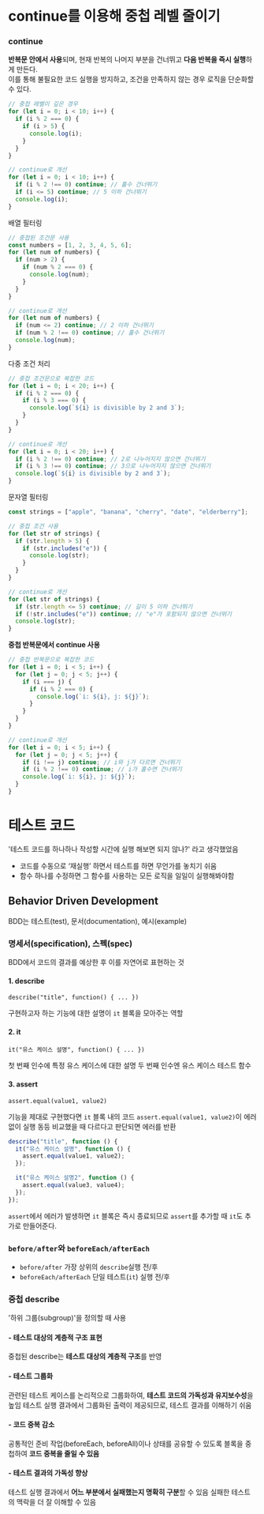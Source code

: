 # continue를 이용해 중첩 레벨 줄이기

### continue

**반복문 안에서 사용**되며, 현재 반복의 나머지 부분을 건너뛰고 **다음 반복을 즉시 실행**하게 만든다.<br>
이를 통해 불필요한 코드 실행을 방지하고, 조건을 만족하지 않는 경우 로직을 단순화할 수 있다.

```js
// 중첩 레벨이 깊은 경우
for (let i = 0; i < 10; i++) {
  if (i % 2 === 0) {
    if (i > 5) {
      console.log(i);
    }
  }
}

// continue로 개선
for (let i = 0; i < 10; i++) {
  if (i % 2 !== 0) continue; // 홀수 건너뛰기
  if (i <= 5) continue; // 5 이하 건너뛰기
  console.log(i);
}
```

배열 필터링

```js
// 중첩된 조건문 사용
const numbers = [1, 2, 3, 4, 5, 6];
for (let num of numbers) {
  if (num > 2) {
    if (num % 2 === 0) {
      console.log(num);
    }
  }
}

// continue로 개선
for (let num of numbers) {
  if (num <= 2) continue; // 2 이하 건너뛰기
  if (num % 2 !== 0) continue; // 홀수 건너뛰기
  console.log(num);
}
```

다중 조건 처리

```js
// 중첩 조건문으로 복잡한 코드
for (let i = 0; i < 20; i++) {
  if (i % 2 === 0) {
    if (i % 3 === 0) {
      console.log(`${i} is divisible by 2 and 3`);
    }
  }
}

// continue로 개선
for (let i = 0; i < 20; i++) {
  if (i % 2 !== 0) continue; // 2로 나누어지지 않으면 건너뛰기
  if (i % 3 !== 0) continue; // 3으로 나누어지지 않으면 건너뛰기
  console.log(`${i} is divisible by 2 and 3`);
}
```

문자열 필터링

```js
const strings = ["apple", "banana", "cherry", "date", "elderberry"];

// 중첩 조건 사용
for (let str of strings) {
  if (str.length > 5) {
    if (str.includes("e")) {
      console.log(str);
    }
  }
}

// continue로 개선
for (let str of strings) {
  if (str.length <= 5) continue; // 길이 5 이하 건너뛰기
  if (!str.includes("e")) continue; // "e"가 포함되지 않으면 건너뛰기
  console.log(str);
}
```

**중첩 반복문에서 continue 사용**

```js
// 중첩 반복문으로 복잡한 코드
for (let i = 0; i < 5; i++) {
  for (let j = 0; j < 5; j++) {
    if (i === j) {
      if (i % 2 === 0) {
        console.log(`i: ${i}, j: ${j}`);
      }
    }
  }
}

// continue로 개선
for (let i = 0; i < 5; i++) {
  for (let j = 0; j < 5; j++) {
    if (i !== j) continue; // i와 j가 다르면 건너뛰기
    if (i % 2 !== 0) continue; // i가 홀수면 건너뛰기
    console.log(`i: ${i}, j: ${j}`);
  }
}
```

# 테스트 코드

'테스트 코드를 하나하나 작성할 시간에 실행 해보면 되지 않나?' 라고 생각했었음

- 코드를 수동으로 ‘재실행’ 하면서 테스트를 하면 무언가를 놓치기 쉬움
- 함수 하나를 수정하면 그 함수를 사용하는 모든 로직을 일일이 실행해봐야함

## Behavior Driven Development

BDD는 테스트(test), 문서(documentation), 예시(example)

### 명세서(specification), 스펙(spec)

BDD에서 코드의 결과를 예상한 후 이를 자연어로 표현하는 것

#### 1. describe

`describe("title", function() { ... })`

구현하고자 하는 기능에 대한 설명이
`it` 블록을 모아주는 역할

#### 2. it

`it("유스 케이스 설명", function() { ... })`

첫 번째 인수에 특정 유스 케이스에 대한 설명
두 번째 인수엔 유스 케이스 테스트 함수

#### 3. assert

`assert.equal(value1, value2)`

기능을 제대로 구현했다면 `it` 블록 내의 코드 `assert.equal(value1, value2)`이 에러 없이 실행
동등 비교했을 때 다르다고 판단되면 에러를 반환

```js
describe("title", function () {
  it("유스 케이스 설명", function () {
    assert.equal(value1, value2);
  });

  it("유스 케이스 설명2", function () {
    assert.equal(value3, value4);
  });
});
```

`assert`에서 에러가 발생하면 `it` 블록은 즉시 종료되므로 `assert`를 추가할 때 `it`도 추가로 만들어준다.

### `before/after`와 `beforeEach/afterEach`

- `before/after` 가장 상위의 `describe`실행 전/후
- `beforeEach/afterEach` 단일 테스트(`it`) 실행 전/후

### 중첩 describe

'하위 그룹(subgroup)'을 정의할 때 사용

#### - **테스트 대상의 계층적 구조 표현**

중첩된 describe는 **테스트 대상의 계층적 구조**를 반영

#### - **테스트 그룹화**

관련된 테스트 케이스를 논리적으로 그룹화하여, **테스트 코드의 가독성과 유지보수성**을 높임
테스트 실행 결과에서 그룹화된 출력이 제공되므로, 테스트 결과를 이해하기 쉬움

#### - **코드 중복 감소**

공통적인 준비 작업(beforeEach, beforeAll)이나 상태를 공유할 수 있도록 블록을 중첩하여 **코드 중복을 줄일 수 있음**

#### - **테스트 결과의 가독성 향상**

테스트 실행 결과에서 **어느 부분에서 실패했는지 명확히 구분**할 수 있음
실패한 테스트의 맥락을 더 잘 이해할 수 있음
